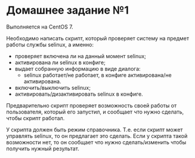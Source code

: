# Домашнее задание №1

Выполняется на CentOS 7.

Необходимо написать скрипт, который проверяет систему на предмет работы службы selinux, а именно:
* проверяет включена ли на данный момент selinux;
* активирована ли selinux в конфиге;
* выдает собранную информацию в виде диалога:
	* selinux работает/не работает, в конфиге активирована/не активирована.
* включить/выключить selinux;
* активировать/дизактивировать selinux в конфиге.

Предварительно скрипт проверяет возможность своей работы от пользователя, который его запустил, и сообщает что нужно сделать, чтобы скрипт работал.

У скрипта должен быть режим справочника. Т.е. если скрипт может управлять selinux, то он предлагает это сделать. Если у скрипта такой возможности нет, то он сообщает что нужно сделать/изменить чтобы получить нужный результат.
